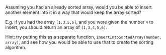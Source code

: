 Assuming you had an already sorted array, would you be able to insert another element into it in a way that would keep the array sorted?

E.g. if you had the array `[1,3,5,6]`, and you were given the number `4` to insert, you should return an array of `[1,3,4,5,6]`.

Hint: try putting this as a separate function, `insertIntoSortedArray(number, array)`, and see how you would be able to use that to create the sorting algorithm.
